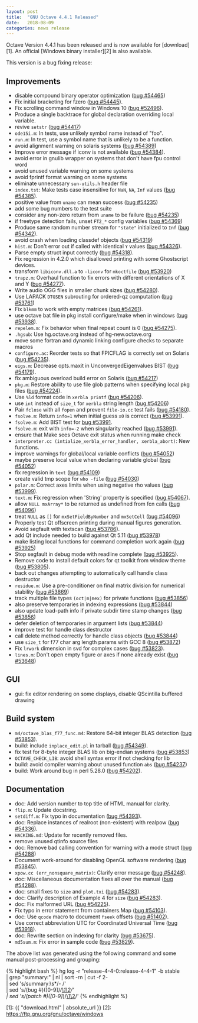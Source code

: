 ```yaml
---
layout: post
title:  "GNU Octave 4.4.1 Released"
date:   2018-08-09
categories: news release
---
```


Octave Version 4.4.1 has been released and is now available for [download][1].
An official [Windows binary installer][2] is also available.

This version is a bug fixing release:

## Improvements

- disable compound binary operator optimization ([bug #54465](https://savannah.gnu.org/bugs/?54465))
- Fix initial bracketing for fzero ([bug #54445](https://savannah.gnu.org/bugs/?54445)).
- Fix scrolling command window in Windows 10 ([bug #52496](https://savannah.gnu.org/bugs/?52496)).
- Produce a single backtrace for global declaration overriding local variable.
- revive `setstr` ([bug #54417](https://savannah.gnu.org/bugs/?54417))
- `ode15i.m`: In tests, use unlikely symbol name instead of "foo".
- `run.m`: In test, use a symbol name that is unlikely to be a function.
- avoid alignment warning on solaris systems ([bug #54389](https://savannah.gnu.org/bugs/?54389))
- Improve error message if iconv is not available ([bug #54384](https://savannah.gnu.org/bugs/?54384)).
- avoid error in gnulib wrapper on systems that don't have fpu control word
- avoid unused variable warning on some systems
- avoid fprintf format warning on some systems
- eliminate unnecessary `sun-utils.h` header file
- `index.tst`: Make tests case insensitive for `NaN`, `NA`, `Inf` values ([bug #54385](https://savannah.gnu.org/bugs/?54385)).
- positive value from `uname` can mean success ([bug #54235](https://savannah.gnu.org/bugs/?54235))
- add some bug numbers to the test suite
- consider any non-zero return from `uname` to be failure ([bug #54235](https://savannah.gnu.org/bugs/?54235))
- if freetype detection fails, unset `FT2_*` config variables ([bug #54369](https://savannah.gnu.org/bugs/?54369))
- Produce same random number stream for `"state"` initialized to `Inf` ([bug #54342](https://savannah.gnu.org/bugs/?54342)).
- avoid crash when loading classdef objects ([bug #54319](https://savannah.gnu.org/bugs/?54319))
- `hist.m`: Don't error out if called with identical `Y` values ([bug #54326](https://savannah.gnu.org/bugs/?54326)).
- Parse empty struct input correctly ([bug #54318](https://savannah.gnu.org/bugs/?54318)).
- Fix regression in 4.2.0 which disallowed printing with some Ghostscript devices.
- transform `libiconv.dll.a` to `-liconv` for `mkoctfile` ([bug #53920](https://savannah.gnu.org/bugs/?53920))
- `trapz.m`: Overhaul function to fix errors with different orientations of X and Y ([bug #54277](https://savannah.gnu.org/bugs/?54277)).
- Write audio OGG files in smaller chunk sizes ([bug #54280](https://savannah.gnu.org/bugs/?54280)).
- Use LAPACK `DTGSEN` subrouting for ordered-qz computation ([bug #53761](https://savannah.gnu.org/bugs/?53761))
- Fix `blkmm` to work with empty matrices ([bug #54261](https://savannah.gnu.org/bugs/?54261)).
- use octave bat file in pkg install configure/make when in windows ([bug #53938](https://savannah.gnu.org/bugs/?53938)).
- `repelem.m`: Fix behavior when final repeat count is 0 ([bug #54275](https://savannah.gnu.org/bugs/?54275)).
- `.hgsub`: Use hg.octave.org instead of hg-new.octave.org
- move some fortran and dynamic linking configure checks to separate macros
- `configure.ac`: Reorder tests so that FPICFLAG is correctly set on Solaris ([bug #54235](https://savannah.gnu.org/bugs/?54235)).
- `eigs.m`: Decrease opts.maxit in UnconvergedEigenvalues BIST ([bug #54179](https://savannah.gnu.org/bugs/?54179)).
- fix ambiguous overload build error on Solaris ([bug #54217](https://savannah.gnu.org/bugs/?54217))
- `pkg.m`: Restore ability to use file glob patterns when specifying local pkg files ([bug #54224](https://savannah.gnu.org/bugs/?54224)).
- Use `%ld` format code in `xerbla printf` ([bug #54206](https://savannah.gnu.org/bugs/?54206)).
- use `int` instead of `size_t` for `xerbla` string length ([bug #54206](https://savannah.gnu.org/bugs/?54206))
- Pair `fclose` with all `fopen` and prevent `file-io.cc` test fails ([bug #54180](https://savannah.gnu.org/bugs/?54180)).
- `fsolve.m`: Return `info=1` when initial guess `x0` is correct ([bug #53991](https://savannah.gnu.org/bugs/?53991)).
- `fsolve.m`: Add BIST test for [bug #53991](https://savannah.gnu.org/bugs/?53991).
- `fsolve.m`: exit with `info=-2` when singularity reached ([bug #53991](https://savannah.gnu.org/bugs/?53991)).
- ensure that Make sees Octave exit status when running make check
- `interpreter.cc (intialize_xerbla_error_handler, xerbla_abort)`: New functions.
- improve warnings for global/local variable conflicts ([bug #54052](https://savannah.gnu.org/bugs/?54052))
- maybe preserve local value when declaring variable global ([bug #54052](https://savannah.gnu.org/bugs/?54052))
- fix regression in `text` ([bug #54109](https://savannah.gnu.org/bugs/?54109))
- create valid tmp scope for `who -file` ([bug #54030](https://savannah.gnu.org/bugs/?54030))
- `polar.m`: Correct axes limits when using negative rho values ([bug #53999](https://savannah.gnu.org/bugs/?53999)).
- `text.m`: Fix regression when 'String' property is specified ([bug #54067](https://savannah.gnu.org/bugs/?54067)).
- allow `NULL mxArray*` to be returned as undefined from fcn calls ([bug #54096](https://savannah.gnu.org/bugs/?54096))
- treat `NULL` as `[]` for `mxSetFieldByNumber` and `mxSetCell` ([bug #54096](https://savannah.gnu.org/bugs/?54096))
- Properly test Qt offscreen printing during manual figures generation.
- Avoid segfault with textscan ([bug #53786](https://savannah.gnu.org/bugs/?53786)).
- add Qt include needed to build against Qt 5.11 ([bug #53978](https://savannah.gnu.org/bugs/?53978))
- make listing local functions for command completion work again ([bug #53925](https://savannah.gnu.org/bugs/?53925))
- Stop segfault in debug mode with readline complete ([bug #53925](https://savannah.gnu.org/bugs/?53925)).
- Remove code to install default colors for qt toolkit from window theme ([bug #53805](https://savannah.gnu.org/bugs/?53805)).
- back out changes attempting to automatically call handle class destructor
- `residue.m`: Use a pre-conditioner on final matrix division for numerical stability ([bug #53869](https://savannah.gnu.org/bugs/?53869))
- track multiple file types `(oct|m|mex)` for private functions ([bug #53856](https://savannah.gnu.org/bugs/?53856))
- also preserve temporaries in indexing expressions ([bug #53844](https://savannah.gnu.org/bugs/?53844))
- also update load-path info if private subdir time stamp changes ([bug #53856](https://savannah.gnu.org/bugs/?53856))
- defer deletion of temporaries in argument lists ([bug #53844](https://savannah.gnu.org/bugs/?53844))
- improve test for handle class destructor
- call delete method correctly for handle class objects ([bug #53844](https://savannah.gnu.org/bugs/?53844))
- use `size_t` for f77 char arg length params with GCC 8 ([bug #53872](https://savannah.gnu.org/bugs/?53872))
- Fix `lrwork` dimension in svd for complex cases ([bug #53823](https://savannah.gnu.org/bugs/?53823)).
- `lines.m`: Don't open empty figure or axes if none already exist ([bug #53648](https://savannah.gnu.org/bugs/?53648))


## GUI

- gui: fix editor rendering on some displays, disable QScintilla buffered drawing


## Build system

- `m4/octave_blas_f77_func.m4`: Restore 64-bit integer BLAS detection ([bug #53853](https://savannah.gnu.org/bugs/?53853)).
- build: include `inplace_edit.pl` in tarball ([bug #54349](https://savannah.gnu.org/bugs/?54349)).
- fix test for 8-byte integer BLAS lib on big-endian systems ([bug #53853](https://savannah.gnu.org/bugs/?53853))
- `OCTAVE_CHECK_LIB`: avoid shell syntax error if not checking for lib
- build: avoid compiler warning about unused function `abs` ([bug #54237](https://savannah.gnu.org/bugs/?54237))
- build: Work around bug in perl 5.28.0 ([bug #54202](https://savannah.gnu.org/bugs/?54202)).


## Documentation

- doc: Add version number to top title of HTML manual for clarity.
- `flip.m`: Update docstring.
- `setdiff.m`: Fix typo in documentation ([bug #54393](https://savannah.gnu.org/bugs/?54393)).
- doc: Replace instances of realroot (non-existent) with realpow ([bug #54336](https://savannah.gnu.org/bugs/?54336)).
- `HACKING.md`: Update for recently removed files.
- remove unused qtinfo source files
- doc: Remove bad calling convention for warning with a mode struct ([bug #54288](https://savannah.gnu.org/bugs/?54288))
- Document work-around for disabling OpenGL software rendering ([bug #53845](https://savannah.gnu.org/bugs/?53845)).
- `xpow.cc (err_nonsquare_matrix)`: Clarify error message ([bug #54248](https://savannah.gnu.org/bugs/?54248)).
- doc: Miscellaneous documentation fixes all over the manual ([bug #54288](https://savannah.gnu.org/bugs/?54288)).
- doc: small fixes to `size` and `plot.txi` ([bug #54283](https://savannah.gnu.org/bugs/?54283)).
- doc: Clarify description of Example 4 for `size` ([bug #54283](https://savannah.gnu.org/bugs/?54283)).
- doc: Fix malformed URL ([bug #54225](https://savannah.gnu.org/bugs/?54225)).
- Fix typo in error statement from containers.Map ([bug #54103](https://savannah.gnu.org/bugs/?54103)).
- doc: Use `qcode` macro to document `fseek` offsets ([bug #51402](https://savannah.gnu.org/bugs/?51402)).
- Use correct abbreviation UTC for Coordinated Universal Time ([bug #53918](https://savannah.gnu.org/bugs/?53918)).
- doc: Rewrite section on indexing for clarity ([bug #53675](https://savannah.gnu.org/bugs/?53675)).
- `md5sum.m`: Fix error in sample code ([bug #53829](https://savannah.gnu.org/bugs/?53829)).

The above list was generated using the following command and some manual
post-processing and grouping:

{% highlight bash %}
hg log -r "release-4-4-0:release-4-4-1" -b stable \
| grep "summary:" | nl | sort -rn | cut -f 2- \
| sed 's/summary:\s*/- /' \
| sed 's/\(bug #\)\([0-9]*\)/[\1\2](https:\/\/savannah.gnu.org\/bugs\/?\2)/' \
| sed 's/\(patch #\)\([0-9]*\)/[\1\2](https:\/\/savannah.gnu.org\/patch\/?\2)/'
{% endhighlight %}

 [1]: {{ "download.html" | absolute_url }}
 [2]: https://ftp.gnu.org/gnu/octave/windows
